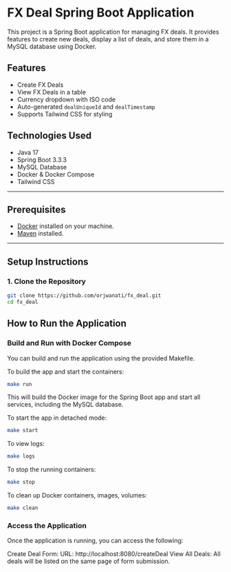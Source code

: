 # FX Deal Spring Boot Application

This project is a Spring Boot application for managing FX  deals. It provides features to create new deals, display a list of deals, and store them in a MySQL database using Docker.

## Features

- Create FX Deals
- View FX Deals in a table
- Currency dropdown with ISO code 
- Auto-generated `dealUniqueId` and `dealTimestamp`
- Supports Tailwind CSS for styling

## Technologies Used

- Java 17
- Spring Boot 3.3.3
- MySQL Database
- Docker & Docker Compose
- Tailwind CSS

---

## Prerequisites

- [Docker](https://www.docker.com/get-started) installed on your machine.
- [Maven](https://maven.apache.org/install.html) installed.

---

## Setup Instructions

### 1. Clone the Repository

```bash
git clone https://github.com/orjwanati/fx_deal.git
cd fx_deal
```

## How to Run the Application

###  Build and Run with Docker Compose
You can build and run the application using the provided Makefile.

To build the app and start the containers:

```bash
make run
```
This will build the Docker image for the Spring Boot app and start all services, including the MySQL database.

To start the app in detached mode:

```bash
make start
```
To view logs:

```bash
make logs
```
To stop the running containers:

```bash
make stop
```
To clean up Docker containers, images, volumes:

```bash
make clean
```
### Access the Application

Once the application is running, you can access the following:

Create Deal Form:
URL: http://localhost:8080/createDeal
View All Deals:
All deals will be listed on the same page of form submission.
